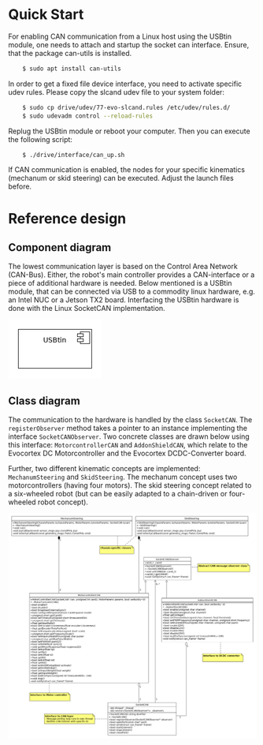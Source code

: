# Quick Start
For enabling CAN communication from a Linux host using the USBtin module, one needs to attach and startup the socket can interface.
Ensure, that the package can-utils is installed.
```bash
    $ sudo apt install can-utils
```
In order to get a fixed file device interface, you need to activate specific udev rules. Please copy the slcand udev file to your system folder:
```bash
    $ sudo cp drive/udev/77-evo-slcand.rules /etc/udev/rules.d/
    $ sudo udevadm control --reload-rules
```
Replug the USBtin module or reboot your computer. Then you can execute the following script:
```bash
    $ ./drive/interface/can_up.sh
```
If CAN communication is enabled, the nodes for your specific kinematics (mechanum or skid steering) can be executed.
Adjust the launch files before.

# Reference design

## Component diagram
The lowest communication layer is based on the Control Area Network (CAN-Bus). Either, the robot's main controller provides a CAN-interface or a piece of additional hardware is needed. Below mentioned is a USBtin module, that can be connected via USB to a commodity linux hardware, e.g. an Intel NUC or a Jetson TX2 board. Interfacing the USBtin hardware is done with the Linux SocketCAN implementation.

![See umlet diagram for an overview](doc/evorobot_component.png "Component diagram of reference design")

## Class diagram
The communication to the hardware is handled by the class `SocketCAN`. The `registerObserver` method takes a pointer to an instance implementing the interface `SocketCANObserver`. Two concrete classes are drawn below using this interface: `MotorcontrollerCAN` and `AddonShieldCAN`, which relate to the Evocortex DC Motorcontroller and the Evocortex DCDC-Converter board.

Further, two different kinematic concepts are implemented: `MechanumSteering` and `SkidSteering`. The mechanum concept uses two motorcontrollers (having four motors). The skid steering concept related to a six-wheeled robot (but can be easily adapted to a chain-driven or four-wheeled robot concept).

![See umlet diagram for an overview](doc/evorobot_class.png "Class diagram of reference design")
